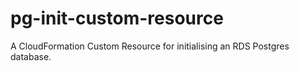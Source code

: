 # pg-init-custom-resource
A CloudFormation Custom Resource for initialising an RDS Postgres database.
